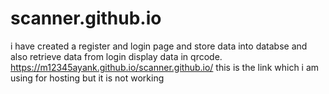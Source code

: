 # scanner.github.io
i have created a register and login page and store data into databse and also retrieve data from login display data in qrcode.
https://m12345ayank.github.io/scanner.github.io/ this is the link which i am using for hosting but it is not working
